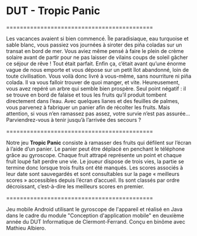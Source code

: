 # DUT - Tropic Panic

===========================================

Les vacances avaient si bien commencé. Île paradisiaque, eau turquoise et sable blanc, vous passiez vos journées à siroter des piña coladas sur un transat en bord de mer. Vous aviez même pensé à faire le plein de crème solaire avant de partir pour ne pas laisser de vilains coups de soleil gâcher ce séjour de rêve ! Tout était parfait. Enfin ça, c’était avant qu’une énorme vague de nous emporte et vous dépose sur un petit îlot abandonné, loin de toute civilisation.
Vous voilà donc livré à vous-même, sans nourriture ni piña colada. Il va vous falloir trouver de quoi manger, et vite. Heureusement, vous avez repéré un arbre qui semble bien prospère. Seul point négatif : il se trouve en bord de falaise et tous les fruits qu’il produit tombent directement dans l’eau. Avec quelques lianes et des feuilles de palmes, vous parvenez à fabriquer un panier afin de récolter les fruits. Mais attention, si vous n’en ramassez pas assez, votre survie n’est pas assurée… Parviendrez-vous à tenir jusqu’à l’arrivée des secours ?

===========================================

Notre jeu **Tropic Panic** consiste à ramasser des fruits qui défilent sur l’écran à l’aide d’un panier. Le panier peut être déplacé en penchant le téléphone grâce au gyroscope. Chaque fruit attrapé représente un point et chaque fruit loupé fait perdre une vie. Le joueur dispose de trois vies, la partie se termine donc lorsque trois fruits ont été manqués. Les scores associés à leur date sont sauvegardés et sont consultables sur la page « meilleurs scores » accessibles depuis l’écran d’accueil. Ils sont classés par ordre décroissant, c’est-à-dire les meilleurs scores en premier.

===========================================

Jeu mobile Android utilisant le gyroscope de l'appareil et réalisé en Java dans le cadre du module "Conception d'application mobile" en deuxième année du DUT Informatique de Clermont-Ferrand. Conçu en binôme avec Mathieu Albiero.
